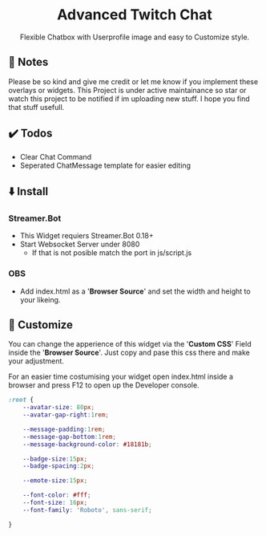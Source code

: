 <h1 align="center">Advanced Twitch Chat</h1>
<p align="center">
    Flexible Chatbox with Userprofile image and easy to Customize style.
</p>

## 📝 Notes
Please be so kind and give me credit or let me know if you implement these overlays or widgets.
This Project is under active maintainance so star or watch this project to be notified if im uploading new stuff.
I hope you find that stuff usefull.


## ✔️ Todos
- Clear Chat Command
- Seperated ChatMessage template for easier editing

## ⬇️ Install
### Streamer.Bot
- This Widget requiers Streamer.Bot 0.18+
- Start Websocket Server under 8080
    - If that is not posible match the port in js/script.js
### OBS
- Add index.html as a '**Browser Source**' and set the width and height to your likeing.

## 🎨 Customize
You can change the apperience of this widget via the '**Custom CSS**' Field inside the '**Browser Source**'. Just copy and pase this css there and make your adjustment.

For an easier time costumising your widget open index.html inside a browser and press F12 to open up the Developer console.

```css
:root {
    --avatar-size: 80px;
    --avatar-gap-right:1rem;

    --message-padding:1rem;
    --message-gap-bottom:1rem;
    --message-background-color: #18181b;

    --badge-size:15px;
    --badge-spacing:2px;

    --emote-size:15px;

    --font-color: #fff;
    --font-size: 16px;
    --font-family: 'Roboto', sans-serif;

}
```
